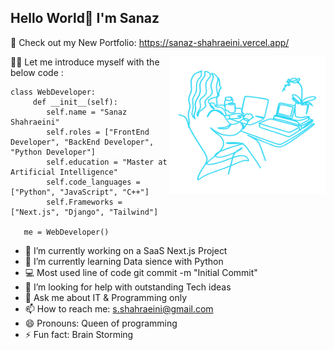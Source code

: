 ## Hello World👋 I'm Sanaz 
🚀 Check out my New Portfolio: https://sanaz-shahraeini.vercel.app/

<center> <img src="./readme.png" width="250" height="220" align="right"/> </center>
👩‍💻 Let me introduce myself with the below code :

    class WebDeveloper:
         def __init__(self):
            self.name = "Sanaz Shahraeini"
            self.roles = ["FrontEnd Developer", "BackEnd Developer", "Python Developer"]
            self.education = "Master at Artificial Intelligence"
            self.code_languages = ["Python", "JavaScript", "C++"]
            self.Frameworks = ["Next.js", "Django", "Tailwind"]

       me = WebDeveloper()

<!--
**sanaz-shahraeini/sanaz-shahraeini** is a ✨ _special_ ✨ repository because its `README.md` (this file) appears on your GitHub profile.

Here are some ideas to get you started:
-->

- 🔭 I’m currently working on a SaaS Next.js Project
- 🌱 I’m currently learning Data sience with Python
- 💻 Most used line of code git commit -m "Initial Commit"
- 🤔 I’m looking for help with outstanding Tech ideas
- 💬 Ask me about IT & Programming only
- 📫 How to reach me: s.shahraeini@gmail.com
- 😄 Pronouns: Queen of programming 
- ⚡ Fun fact: Brain Storming


